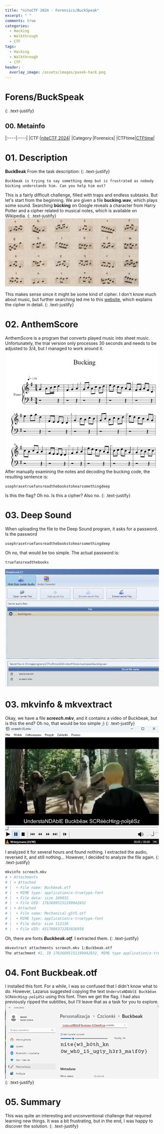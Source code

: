 ```yaml
---
title: "niteCTF 2024 - Forensics/BuckSpeak"
excerpt: " "
comments: true
categories:
  - Hacking
  - Walkthrough
  - CTF
tags:
  - Hacking
  - Walkthrough
  - CTF
header:
  overlay_image: /assets/images/pasek-hack.png
---
```

# Forens/BuckSpeak
{: .text-justify}

## 00. Metainfo

|:----|:----|
|CTF:|[niteCTF 2024](https://play.nitectf2024.live/)|
|Category:|Forensics|
|CTFtime|[CTFtime](https://ctftime.org/event/2461)|


# 01. Description
**BuckBeak** From the task description:
{: .text-justify}
```text
Buckbeak is trying to say something deep but is frustrated as nobody bücking understands him. Can you help him out?
```
This is a fairly difficult challenge, filled with traps and endless subtasks. But let's start from the beginning. We are given a file **bucking.wav**, which plays some sound. Searching **bücking** on Google reveals a character from Harry Potter and a cipher related to musical notes, which is available on Wikipedia.
{: .text-justify}
![alt text](/assets/images/hacking/2024/04/01.png)

This makes sense since it might be some kind of cipher. I don't know much about music, but further searching led me to this [website](https://legacy.wmich.edu/mus-theo/ciphers/bucking.html), which explains the cipher in detail.
{: .text-justify}

# 02. AnthemScore
AnthemScore is a program that converts played music into sheet music. Unfortunately, the trial version only processes 30 seconds and needs to be adjusted to 3/4, but I managed to work around it.
![alt text](/assets/images/hacking/2024/04/02.png)
After manually examining the notes and decoding the bucking code, the resulting sentence is:
```text
usephrasetruefansreadthebookstohearsomethingdeep
```
Is this the flag? Oh no. Is this a cipher? Also no.
{: .text-justify}

# 03. Deep Sound
When uploading the file to the Deep Sound program, it asks for a password. Is the password 
```text
usephrasetruefansreadthebookstohearsomethingdeep
```
Oh no, that would be too simple.
The actual password is:
```text
truefansreadthebooks
```
![alt text](/assets/images/hacking/2024/04/03.png)

# 03. mkvinfo & mkvextract
Okay, we have a file ***screech.mkv***, and it contains a video of Buckbeak, but is this the end? Oh no, that would be too simple ;)
{: .text-justify}
![alt text](/assets/images/hacking/2024/04/04.png)

I analyzed it for several hours and found nothing. I extracted the audio, reversed it, and still nothing... However, I decided to analyze the file again.
{: .text-justify}
```bash
mkvinfo screech.mkv
# + Attachments
# | + Attached
# |  + File name: Buckbeak.otf
# |  + MIME type: application/x-truetype-font
# |  + File data: size 109032
# |  + File UID: 17636095151199042832
# | + Attached
# |  + File name: Mechanical-g5Y5.otf
# |  + MIME type: application/x-truetype-font
# |  + File data: size 112136
# |  + File UID: 4317686372283026958
```
Oh, there are fonts ***Buckbeak.otf***. I extracted them.
{: .text-justify}
```bash
mkvextract attachments screech.mkv 1:Buckbeak.otf
The attachment #1, ID 17636095151199042832, MIME type application/x-truetype-font, size 109032, is written to 'Buckbeak.otf'.
```

# 04. Font Buckbeak.otf
I installed this font. For a while, I was so confused that I didn't know what to do. However, Lazarus suggested copying the text `UnderstaNDAblE Buckbēaĸ SCRéècHiɳg-ɲoǐşēЅz` using this font. Then we get the flag. I had also previously ripped the subtitles, but I'll leave that as a task for you to explore.
![alt text](/assets/images/hacking/2024/04/05.png)
{: .text-justify}

# 05. Summary
This was quite an interesting and unconventional challenge that required learning new things. It was a bit frustrating, but in the end, I was happy to discover the solution.
{: .text-justify}
